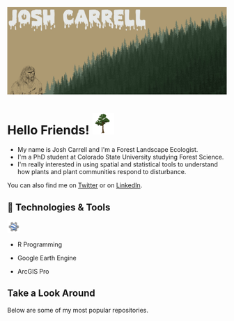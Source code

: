 ![Header](https://github.com/RandomForestz/RandomForestz/blob/main/readme_header.jpg)

# Hello Friends! <img src="https://github.com/RandomForestz/RandomForestz/blob/main/d67becae2da0f810f63ec8309a5f3f3f.gif" width="50px">

- My name is Josh Carrell and I'm a Forest Landscape Ecologist. 
- I'm a PhD student at Colorado State University studying Forest Science. 
- I'm really interested in using spatial and statistical tools to understand how plants and plant communities respond to disturbance. 

You can also find me on [Twitter][1] or on [LinkedIn][3].

## 🔧 Technologies & Tools
<img src="https://github.com/RandomForestz/RandomForestz/blob/main/Curso-corto-de-Google-Earth-Engine-1.png" width="30px">  

 - R Programming
 
 - Google Earth Engine
  
 - ArcGIS Pro

## Take a Look Around

Below are some of my most popular repositories.

  

<!-- links to social media icons -->

<!-- icons with padding -->

[1.1]: http://i.imgur.com/tXSoThF.png (twitter icon with padding)
[2.1]: http://i.imgur.com/0o48UoR.png (github icon with padding)

<!-- icons without padding -->


<!-- links to your social media accounts -->

[1]: https://twitter.com/RandomForestz
[3]: https://www.linkedin.com/in/josh-carrell-775a18219/


<!-- Resources -->
<!-- Icons: https://simpleicons.org/ -->
<!-- GitHub Stats: https://github.com/anuraghazra/github-readme-stats -->
<!-- Emojis: https://emojipedia.org/emoji/ -->
<!-- HTML Emojis: https://www.fileformat.info/index.htm -->
<!-- Shields: https://shields.io/ -->
<!-- Awesome GitHub Profile README: https://github.com/abhisheknaiidu/awesome-github-profile-readme -->
